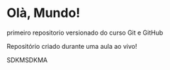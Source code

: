 # Olà, Mundo!
 primeiro repositorio versionado do curso Git e GitHub

 Repositório criado durante uma aula ao vivo!

 SDKMSDKMA
